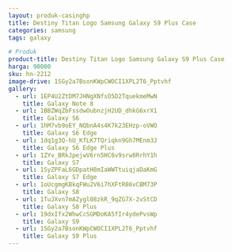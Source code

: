 ```yaml
---
layout: produk-casinghp
title: Destiny Titan Logo Samsung Galaxy S9 Plus Case
categories: samsung
tags: galaxy

# Produk
product-title: Destiny Titan Logo Samsung Galaxy S9 Plus Case
harga: 90000
sku: hn-2212
image-drive: 1SGy2a7BsonKWpCWOCI1XPL2T6_Pptvhf
gallery:
  - url: 1EP4U2ZtDM7JHNgXNfsO5D2TquekmeMwN
    title: Galaxy Note 8
  - url: 1BBZWqZbFssdwOubnzjH2UD_dhkG6xrX1
    title: Galaxy S6
  - url: 1hM7vb9oEY_NQbnA4s4K7k23EHzp-oVWO
    title: Galaxy S6 Edge
  - url: 1dq1g3Q-hU_KfLK7TQriqkn9Gh7MEnm3J
    title: Galaxy S6 Edge Plus
  - url: 1ZYv_BRkJpejwV6rn5HC6v9srw8RrhY1h
    title: Galaxy S7
  - url: 1SyZPFaL6GDpatH8mIaWWTtuiqjaDaKmG
    title: Galaxy S7 Edge
  - url: 1oUcgmgKBkqFWu2V6i7hXFtR86vCBM73P
    title: Galaxy S8
  - url: 1TuJXvn7mAZygl08zkR_9qZG7X-2vStCD
    title: Galaxy S8 Plus
  - url: 19dxIfx2WhwCcSGMDoKA5fIr4ydePvsWp
    title: Galaxy S9
  - url: 1SGy2a7BsonKWpCWOCI1XPL2T6_Pptvhf
    title: Galaxy S9 Plus
---
```

